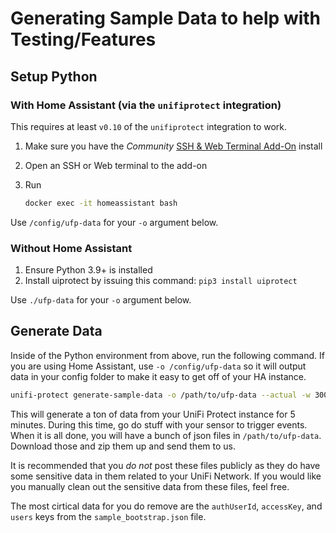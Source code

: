 # Generating Sample Data to help with Testing/Features

## Setup Python

### With Home Assistant (via the `unifiprotect` integration)

This requires at least `v0.10` of the `unifiprotect` integration to work.

1. Make sure you have the _Community_ [SSH & Web Terminal Add-On](https://github.com/hassio-addons/addon-ssh) install
2. Open an SSH or Web terminal to the add-on
3. Run

   ```bash
   docker exec -it homeassistant bash
   ```

Use `/config/ufp-data` for your `-o` argument below.

### Without Home Assistant

1. Ensure Python 3.9+ is installed
2. Install uiprotect by issuing this command: `pip3 install uiprotect`

Use `./ufp-data` for your `-o` argument below.

## Generate Data

Inside of the Python environment from above, run the following command. If you are using Home Assistant, use `-o /config/ufp-data` so it will output data in your config folder to make it easy to get off of your HA instance.

```bash
unifi-protect generate-sample-data -o /path/to/ufp-data --actual -w 300 -v -U your-unifi-protect-username -P your-unifi-protect-password -a ip-address-to-unifi-protect
```

This will generate a ton of data from your UniFi Protect instance for 5 minutes. During this time, go do stuff with your sensor to trigger events. When it is all done, you will have a bunch of json files in `/path/to/ufp-data`. Download those and zip them up and send them to us.

It is recommended that you _do not_ post these files publicly as they do have some sensitive data in them related to your UniFi Network. If you would like you manually clean out the sensitive data from these files, feel free.

The most cirtical data for you do remove are the `authUserId`, `accessKey`, and `users` keys from the `sample_bootstrap.json` file.
